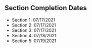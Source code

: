 ## Section Completion Dates


- Section 1: 07/17/2021
- Section 2: 07/17/2021
- Section 3: 07/17/2021
- Section 4: 07/18/2021
- Section 5: 07/19/2021

